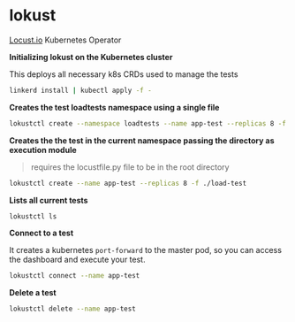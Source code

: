 # lokust

[Locust.io](https://locust.io/) Kubernetes Operator

**Initializing lokust on the Kubernetes cluster**

This deploys all necessary k8s CRDs used to manage the tests

```sh
linkerd install | kubectl apply -f -
```

**Creates the test loadtests namespace using a single file**

```sh
lokustctl create --namespace loadtests --name app-test --replicas 8 -f locustfile.py
```

**Creates the the test in the current namespace passing the directory as execution module**

> requires the locustfile.py file to be in the root directory

```sh
lokustctl create --name app-test --replicas 8 -f ./load-test
```

**Lists all current tests**

```sh
lokustctl ls
```

**Connect to a test**

It creates a kubernetes `port-forward` to the master pod, so you can access the dashboard and execute your test.

```sh
lokustctl connect --name app-test
```

**Delete a test**

```sh
lokustctl delete --name app-test
```
